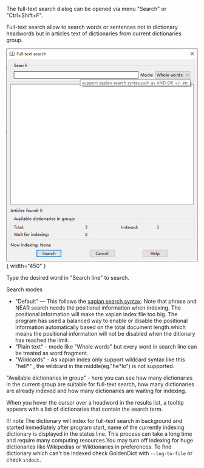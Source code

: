 The full-text search dialog can be opened via menu "Search" or "Ctrl+Shift+F".

Full-text search allow to search words or sentences not in dictionary headwords but in articles text of dictionaries from current dictionaries group.

![full text serach](img/fulltext.png){ width="450" }

Type the desired word in "Search line" to search.

Search modes

* "Default" — This follows the [xapian search syntax](https://xapian.org/docs/queryparser.html). 
Note that phrase and NEAR search needs the positional information when indexing.  The positional information will make the xapian index file too big.  The program has used a balanced way to enable or disable the positional information automatically based on the total document length.which means the positional information will not be disabled when the ditionary has reached the limit.
* "Plain text" - mode like "Whole words" but every word in search line can be treated as word fragment.
* "Wildcards" - As xapian index only support wildcard syntax like this  "hell*" ,  the wildcard in the middle(eg."he*lo") is not supported.

"Available dictionaries in group" - here you can see how many dictionaries in the current group are suitable for full-text search, how many dictionaries are already indexed and how many dictionaries are waiting for indexing.

When you hover the cursor over a headword in the results list, a tooltip appears with a list of dictionaries that contain the search term.

!!! note
    The dictionary will index for full-text search in background and started immediately after program start, name of the currently indexing dictionary is displayed in the status line. This process can take a long time and require many computing resources.You may turn off indexing for huge dictionaries like Wikipedias or Wiktionaries in preferences. To find dictionary which can't be indexed check GoldenDict with `--log-to-file` or check `stdout`.
